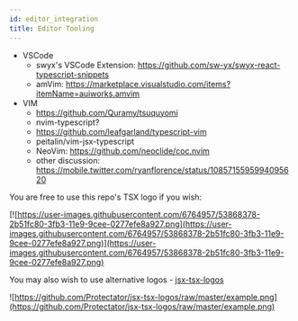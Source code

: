 ```yaml
---
id: editor_integration
title: Editor Tooling
---
```


- VSCode
  - swyx's VSCode Extension: https://github.com/sw-yx/swyx-react-typescript-snippets
  - amVim: https://marketplace.visualstudio.com/items?itemName=auiworks.amvim
- VIM
  - https://github.com/Quramy/tsuquyomi
  - nvim-typescript?
  - https://github.com/leafgarland/typescript-vim
  - peitalin/vim-jsx-typescript
  - NeoVim: https://github.com/neoclide/coc.nvim
  - other discussion: https://mobile.twitter.com/ryanflorence/status/1085715595994095620

You are free to use this repo's TSX logo if you wish:

[![https://user-images.githubusercontent.com/6764957/53868378-2b51fc80-3fb3-11e9-9cee-0277efe8a927.png](https://user-images.githubusercontent.com/6764957/53868378-2b51fc80-3fb3-11e9-9cee-0277efe8a927.png)](https://user-images.githubusercontent.com/6764957/53868378-2b51fc80-3fb3-11e9-9cee-0277efe8a927.png)

You may also wish to use alternative logos - [jsx-tsx-logos](https://github.com/Protectator/jsx-tsx-logos)

![https://github.com/Protectator/jsx-tsx-logos/raw/master/example.png](https://github.com/Protectator/jsx-tsx-logos/raw/master/example.png)
